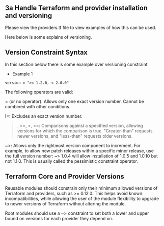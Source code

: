 ## 3a Handle Terraform and provider installation and versioning

Please view the providers.tf file to view examples of how this can be used.


Here below is some explains of versioning.

## Version Constraint Syntax

In this section below there is some example over versioning constraint

* Example 1

`` version = ">= 1.2.0, < 2.0.0" ``

The following operators are valid:

= (or no operator): Allows only one exact version number. Cannot be combined with other conditions.

!=: Excludes an exact version number.

>, >=, <, <=: Comparisons against a specified version, allowing versions for which the comparison is true. "Greater-than" requests newer versions, and "less-than" requests older versions.

~>: Allows only the rightmost version component to increment. For example, to allow new patch releases within a specific minor release, use the full version number: ~> 1.0.4 will allow installation of 1.0.5 and 1.0.10 but not 1.1.0. This is usually called the pessimistic constraint operator.

## Terraform Core and Provider Versions
Reusable modules should constrain only their minimum allowed versions of Terraform and providers, such as >= 0.12.0. This helps avoid known incompatibilities, while allowing the user of the module flexibility to upgrade to newer versions of Terraform without altering the module.

Root modules should use a ~> constraint to set both a lower and upper bound on versions for each provider they depend on.

